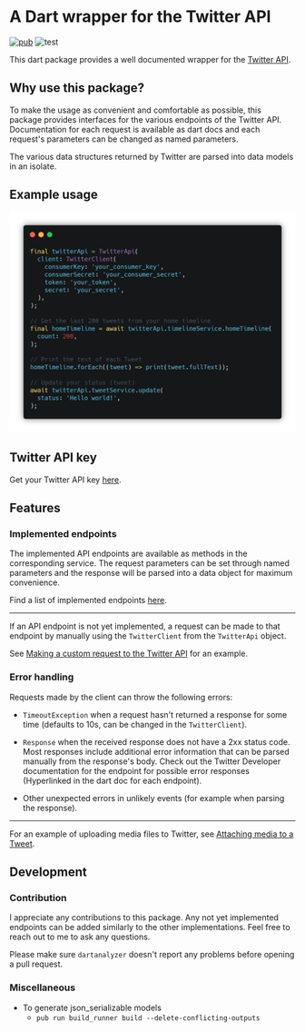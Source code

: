 # A Dart wrapper for the Twitter API

[![pub](https://img.shields.io/pub/v/dart_twitter_api)](https://pub.dev/packages/dart_twitter_api)
![test](https://github.com/robertodoering/twitter_api/workflows/test/badge.svg?branch=master)

This dart package provides a well documented wrapper for the [Twitter
API](https://developer.twitter.com/).

## Why use this package?

To make the usage as convenient and comfortable as possible, this package provides
interfaces for the various endpoints of the Twitter API. Documentation for each
request is available as dart docs and each request's parameters can be changed as
named parameters.

The various data structures returned by Twitter are parsed into data models in
an isolate.

## Example usage

![example](.media/example.png)

## Twitter API key

Get your Twitter API key
[here](https://developer.twitter.com/en/apply-for-access).

## Features

### Implemented endpoints

The implemented API endpoints are available as methods in the corresponding
service. The request parameters can be set through named parameters and the
response will be parsed into a data object for maximum convenience.

Find a list of implemented endpoints [here](https://github.com/robertodoering/twitter_api/wiki/Implemented-API-endpoints).

---

If an API endpoint is not yet implemented, a request can be made to that
endpoint by manually using the `TwitterClient` from the `TwitterApi` object.

See [Making a custom request to the Twitter
API](https://github.com/robertodoering/twitter_api/wiki/Making-a-custom-request-to-the-Twitter-API)
for an example.

### Error handling

Requests made by the client can throw the following errors:

* `TimeoutException` when a request hasn't returned a response for some time
  (defaults to 10s, can be changed in the `TwitterClient`).

* `Response` when the received response does not have a 2xx status code. Most
  responses include additional error information that can be parsed manually
  from the response's body. Check out the Twitter Developer documentation for
  the endpoint for possible error responses (Hyperlinked in the dart doc for
  each endpoint).

* Other unexpected errors in unlikely events (for example when parsing the
  response).

---

For an example of uploading media files to Twitter, see [Attaching media to a
Tweet](https://github.com/robertodoering/twitter_api/wiki/Attaching-media-to-a-Tweet).

## Development

### Contribution

I appreciate any contributions to this package. Any not yet implemented endpoints can
be added similarly to the other implementations. Feel free to reach out to me to ask any questions.

Please make sure `dartanalyzer` doesn't report any problems before opening a pull request.

### Miscellaneous

- To generate json_serializable models
  - `pub run build_runner build --delete-conflicting-outputs`
